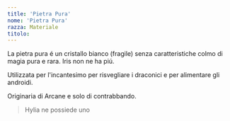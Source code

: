 ```yaml
---
title: 'Pietra Pura'
nome: 'Pietra Pura'
razza: Materiale
titolo:
---
```


La pietra pura é un cristallo bianco (fragile) senza caratteristiche colmo di magia pura e rara. Iris non ne ha piú.

Utilizzata per l'incantesimo per risvegliare i draconici e per alimentare gli androidi.

Originaria di Arcane e solo di contrabbando.
> Hylia ne possiede uno
